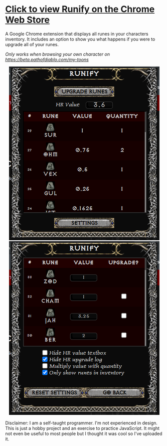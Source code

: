 # [Click to view Runify on the Chrome Web Store](https://chrome.google.com/webstore/detail/runify/dhbmdidcnmfbgdmpjadklimeoepgflfm)
A Google Chrome extension that displays all runes in your characters inventory. It includes an option to show you what happens if you were to upgrade all of your runes.

*Only works when browsing your own character on https://beta.pathofdiablo.com/my-toons*

<p align="center">
  <img src="images/pod_screenshot1.png"><img src="images/pod_screenshot2.png">
</p>

Disclaimer: I am a self-taught programmer. I'm not experienced in design. This is just a hobby project and an exercise to practice JavaScript. It might not even be useful to most people but I thought it was cool so I've uploaded it.

